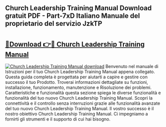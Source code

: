 ## Church Leadership Training Manual Download gratuit PDF - Part-7xD Italiano Manuale del proprietario del servizio JzkTP

# <h2><a href="http://dfeetn.blite.top/?on=Church+Leadership+Training+Manual">🔗Download 👉🔴 Church Leadership Training Manual</a></h2>

[![Church Leadership Training Manual download](https://i.imgur.com/lujVjoI.png)](http://dfeetn.blite.top/?on=Church+Leadership+Training+Manual)
Benvenuto nel manuale di Istruzioni per il tuo Church Leadership Training Manual appena collegato. Questa guida completa è progettata per aiutarti a capire e gestire con successo il tuo Prodotto. Troverai informazioni dettagliate su funzioni, installazione, funzionamento, manutenzione e Risoluzione dei problemi. Caratteristiche e funzionalità questa sezione spiega le diverse funzionalità e funzionalità del tuo nuovo Church Leadership Training Manual. Scopri la connettività e il controllo senza interruzioni grazie alle funzionalità avanzate del tuo nuovo Church Leadership Training Manual. Il vostro successo è il nostro obiettivo Church Leadership Training Manual. Ci impegniamo a fornirti gli strumenti e il supporto di cui hai bisogno.
